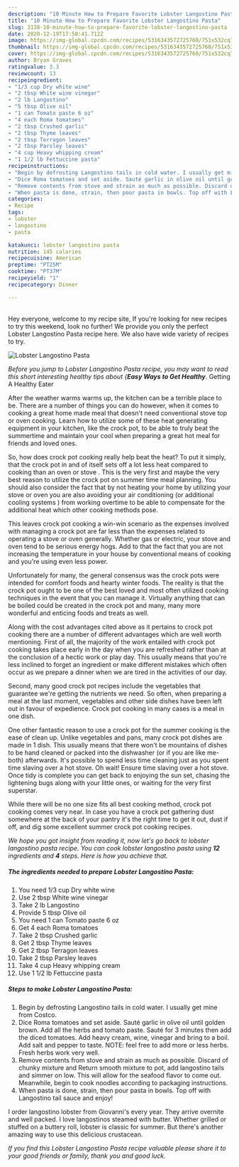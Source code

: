 ```yaml
---
description: "10 Minute How to Prepare Favorite Lobster Langostino Pasta"
title: "10 Minute How to Prepare Favorite Lobster Langostino Pasta"
slug: 3138-10-minute-how-to-prepare-favorite-lobster-langostino-pasta
date: 2020-12-19T17:50:41.712Z
image: https://img-global.cpcdn.com/recipes/5316343572725760/751x532cq70/lobster-langostino-pasta-recipe-main-photo.jpg
thumbnail: https://img-global.cpcdn.com/recipes/5316343572725760/751x532cq70/lobster-langostino-pasta-recipe-main-photo.jpg
cover: https://img-global.cpcdn.com/recipes/5316343572725760/751x532cq70/lobster-langostino-pasta-recipe-main-photo.jpg
author: Bryan Graves
ratingvalue: 3.3
reviewcount: 13
recipeingredient:
- "1/3 cup Dry white wine"
- "2 tbsp White wine vinegar"
- "2 lb Langostino"
- "5 tbsp Olive oil"
- "1 can Tomato paste 6 oz"
- "4 each Roma tomatoes"
- "2 tbsp Crushed garlic"
- "2 tbsp Thyme leaves"
- "2 tbsp Terragon leaves"
- "2 tbsp Parsley leaves"
- "4 cup Heavy whipping cream"
- "1 1/2 lb Fettuccine pasta"
recipeinstructions:
- "Begin by defrosting Langostino tails in cold water. I usually get mine from Costco."
- "Dice Roma tomatoes and set aside. Sauté garlic in olive oil until golden brown. Add all the herbs and tomato paste.  Sauté for 3 minutes then add the diced tomatoes. Add heavy cream, wine, vinegar and bring to a boil. Add salt and pepper to taste. NOTE: feel free to add more or less herbs. Fresh herbs work very well."
- "Remove contents from stove and strain as much as possible. Discard of chunky mixture and Return smooth mixture to pot, add langostino tails and simmer on low. This will allow for the seafood flavor to come out. Meanwhile, begin to cook noodles according to packaging instructions."
- "When pasta is done, strain, then pour pasta in bowls. Top off with Langostino tail sauce and enjoy!"
categories:
- Recipe
tags:
- lobster
- langostino
- pasta

katakunci: lobster langostino pasta 
nutrition: 145 calories
recipecuisine: American
preptime: "PT25M"
cooktime: "PT37M"
recipeyield: "1"
recipecategory: Dinner

---
```

<br>
Hey everyone, welcome to my recipe site, If you're looking for new recipes to try this weekend, look no further! We provide you only the perfect Lobster Langostino Pasta recipe here. We also have wide variety of recipes to try.
<br>


![Lobster Langostino Pasta](https://img-global.cpcdn.com/recipes/5316343572725760/751x532cq70/lobster-langostino-pasta-recipe-main-photo.jpg)

<i>Before you jump to Lobster Langostino Pasta recipe, you may want to read this short interesting healthy tips about {<strong>Easy Ways to Get Healthy</strong>.</i>
Getting A Healthy Eater


After the weather warms warms up, the kitchen can be a terrible place to be. There are a number of things you can do however, when it comes to cooking a great home made meal that doesn't need conventional stove top or oven cooking. Learn how to utilize some of these heat generating equipment in your kitchen, like the crock pot, to be able to truly beat the summertime and maintain your cool when preparing a great hot meal for friends and loved ones.

So, how does crock pot cooking really help beat the heat? To put it simply, that the crock pot in and of itself sets off a lot less heat compared to cooking than an oven or stove . This is the very first and maybe the very best reason to utilize the crock pot on summer time meal planning. You should also consider the fact that by not heating your home by utilizing your stove or oven you are also avoiding your air conditioning (or additional cooling systems ) from working overtime to be able to compensate for the additional heat which other cooking methods pose.

This leaves crock pot cooking a win-win scenario as the expenses involved with managing a crock pot are far less than the expenses related to operating a stove or oven generally. Whether gas or electric, your stove and oven tend to be serious energy hogs. Add to that the fact that you are not increasing the temperature in your house by conventional means of cooking and you're using even less power.

Unfortunately for many, the general consensus was the crock pots were intended for comfort foods and hearty winter foods.  The reality is that the crock pot ought to be one of the best loved and most often utilized cooking techniques in the event that you can manage it.  Virtually anything that can be boiled could be created in the crock pot and many, many more wonderful and enticing foods and treats as well.



Along with the cost advantages cited above as it pertains to crock pot cooking there are a number of different advantages which are well worth mentioning. First of all, the majority of the work entailed with crock pot cooking takes place early in the day when you are refreshed rather than at the conclusion of a hectic work or play day. This usually means that you're less inclined to forget an ingredient or make different mistakes which often occur as we prepare a dinner when we are tired in the activities of our day.

Second, many good crock pot recipes include the vegetables that guarantee we're getting the nutrients we need. So often, when preparing a meal at the last moment, vegetables and other side dishes have been left out in favour of expedience. Crock pot cooking in many cases is a meal in one dish.

One other fantastic reason to use a crock pot for the summer cooking is the ease of clean up.  Unlike vegetables and pans, many crock pot dishes are made in 1 dish. This usually means that there won't be mountains of dishes to be hand cleaned or packed into the dishwasher (or if you are like me-both) afterwards. It's possible to spend less time cleaning just as you spent time slaving over a hot stove. Oh wait! Ensure time slaving over a hot stove. Once tidy is complete you can get back to enjoying the sun set, chasing the lightening bugs along with your little ones, or waiting for the very first superstar.

While there will be no one size fits all best cooking method, crock pot cooking comes very near. In case you have a crock pot gathering dust somewhere at the back of your pantry it's the right time to get it out, dust if off, and dig some excellent summer crock pot cooking recipes.


<i>We hope you got insight from reading it, now let's go back to lobster langostino pasta recipe. You can cook lobster langostino pasta using <strong>12</strong> ingredients and <strong>4</strong> steps. Here is how you achieve that.
</i>

##### The ingredients needed to prepare Lobster Langostino Pasta:

1. You need 1/3 cup Dry white wine
1. Use 2 tbsp White wine vinegar
1. Take 2 lb Langostino
1. Provide 5 tbsp Olive oil
1. You need 1 can Tomato paste 6 oz
1. Get 4 each Roma tomatoes
1. Take 2 tbsp Crushed garlic
1. Get 2 tbsp Thyme leaves
1. Get 2 tbsp Terragon leaves
1. Take 2 tbsp Parsley leaves
1. Take 4 cup Heavy whipping cream
1. Use 1 1/2 lb Fettuccine pasta


##### Steps to make Lobster Langostino Pasta:

1. Begin by defrosting Langostino tails in cold water. I usually get mine from Costco.
1. Dice Roma tomatoes and set aside. Sauté garlic in olive oil until golden brown. Add all the herbs and tomato paste.  Sauté for 3 minutes then add the diced tomatoes. Add heavy cream, wine, vinegar and bring to a boil. Add salt and pepper to taste. NOTE: feel free to add more or less herbs. Fresh herbs work very well.
1. Remove contents from stove and strain as much as possible. Discard of chunky mixture and Return smooth mixture to pot, add langostino tails and simmer on low. This will allow for the seafood flavor to come out. Meanwhile, begin to cook noodles according to packaging instructions.
1. When pasta is done, strain, then pour pasta in bowls. Top off with Langostino tail sauce and enjoy!


I order langostino lobster from Giovanni&#39;s every year. They arrive overnite and well packed. I love langostinos steamed with butter. Whether grilled or stuffed on a buttery roll, lobster is classic for summer. But there&#39;s another amazing way to use this delicious crustacean. 

<i>If you find this Lobster Langostino Pasta recipe valuable please share it to your good friends or family, thank you and good luck.</i>
